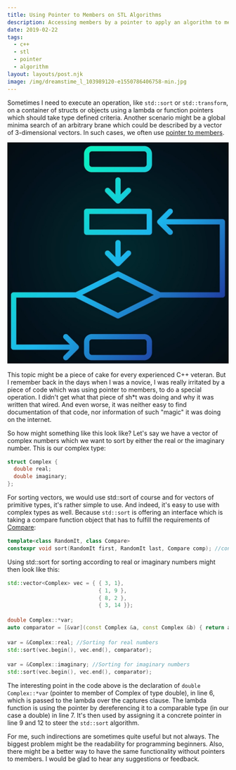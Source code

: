 ```yaml
---
title: Using Pointer to Members on STL Algorithms
description: Accessing members by a pointer to apply an algorithm to members of complex types
date: 2019-02-22
tags:
  - c++
  - stl
  - pointer
  - algorithm
layout: layouts/post.njk
image: /img/dreamstime_l_103989120-e1550786406758-min.jpg
---
```


Sometimes I need to execute an operation, like `std::sort` or `std::transform`, on a container of structs or objects using a lambda or function pointers which should take type defined criteria. Another scenario might be a global minima search of an arbitrary brane which could be described by a vector of 3-dimensional vectors. In such cases, we often use [pointer to members][1].

![Hero Image: Application Logic](/img/dreamstime_l_103989120-e1550786406758-min.jpg)

This topic might be a piece of cake for every experienced C++ veteran. But I remember back in the days when I was a novice, I was really irritated by a piece of code which was using pointer to members, to do a special operation. I didn't get what that piece of sh*t was doing and why it was written that wired. And even worse, it was neither easy to find documentation of that code, nor information of such "magic" it was doing on the internet.

So how might something like this look like? Let's say we have a vector of complex numbers which we want to sort by either the real or the imaginary number. This is our complex type:

```c++
struct Complex {
  double real;
  double imaginary;
};
```

For sorting vectors, we would use std::sort of course and for vectors of primitive types, it's rather simple to use. And indeed, it's easy to use with complex types as well. Because `std::sort` is offering an interface which is taking a compare function object that has to fulfill the requirements of [Compare][2]:

```c++
template<class RandomIt, class Compare>
constexpr void sort(RandomIt first, RandomIt last, Compare comp); //constexpr since C++ 20
```

Using std::sort for sorting according to real or imaginary numbers might then look like this:

```c++
std::vector<Complex> vec = { { 3, 1},
                             { 1, 9 },
                             { 8, 2 },
                             { 3, 14 }};

double Complex::*var;
auto comparator = [&var](const Complex &a, const Complex &b) { return a.*var < b.*var; };

var = &Complex::real; //Sorting for real numbers
std::sort(vec.begin(), vec.end(), comparator);

var = &Complex::imaginary; //Sorting for imaginary numbers
std::sort(vec.begin(), vec.end(), comparator);
```

The interesting point in the code above is the declaration of `double Complex::*var` (pointer to member of Complex of type double), in line 6, which is passed to the lambda over the captures clause. The lambda function is using the pointer by dereferencing it to a comparable type (in our case a double) in line 7. It's then used by assigning it a concrete pointer in line 9 and 12 to steer the `std::sort` algorithm.

For me, such indirections are sometimes quite useful but not always. The biggest problem might be the readability for programming beginners. Also, there might be a better way to have the same functionality without pointers to members. I would be glad to hear any suggestions or feedback.

[1]: https://stackoverflow.com/questions/670734/pointer-to-class-data-member
[2]: https://en.cppreference.com/w/cpp/named_req/Compare
